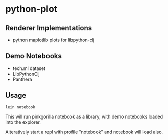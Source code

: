 # python-plot


## Renderer Implementations
- python maplotlib plots for libpython-clj

## Demo Notebooks
- tech.ml dataset 
- LibPythonClj
- Panthera

## Usage

```
lein notebook
```
This will run pinkgorilla notebook as a library, with demo notebooks loaded into the explorer.

Alteratively start a repl with profile "notebook" and notebook will load also.





